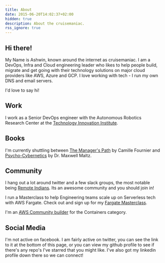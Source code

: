 ```yaml
---
title: About
date: 2015-06-20T14:02:37+02:00
hidden: true
description: About the cruisemaniac.
rss_ignore: true
---
```

## Hi there!

My Name is Ashwin, known around the internet as cruisemaniac. I am a DevOps, Infra and Cloud engineering leader who likes to help people build, migrate and get going with their technology solutions on major cloud providers like AWS, Azure and GCP. I love working with tech - I run my own DNS and email servers.

I'd love to say hi!

## Work

I work as a Senior DevOps engineer with the Autonomous Robotics Research Center at the [Technology Innovation Institute](https://tii.ae).

## Books

I'm currently shuttling between [The Manager's Path](https://amazon.in/dp/B06XP3GJ7F/ref=dp-kindle-redirect?_encoding=UTF8&btkr=1) by Camille Fournier and [Psycho-Cybernetics](https://www.amazon.in/Psycho-Cybernetics-Updated-Expanded-Maxwell-Maltz-ebook/dp/B00SI02BW4/ref=sr_1_1) by Dr. Maxwell Maltz.

## Community

I hang out a lot around twitter and a few slack groups, the most notable being [Remote Indians](https://remoteindian.com/). Its an awesome community and you should join in!

I run a Masterclass to help Engineering teams scale up on Serverless tech with AWS Fargate. Check out and sign up for my [Fargate Masterclass](https://fargate.cruisemaniac.com).

I'm an [AWS Community builder](https://aws.amazon.com/developer/community/community-builders/?intClick=dev-center-2021_main) for the Containers category.

## Social Media

I'm not active on facebook. I am fairly active on twitter, you can see the link to it at the bottom of this page, or you can view my github profile to see if there's any repo's I've starred that you might like. I've also got my linkedin profile down there so we can connect!